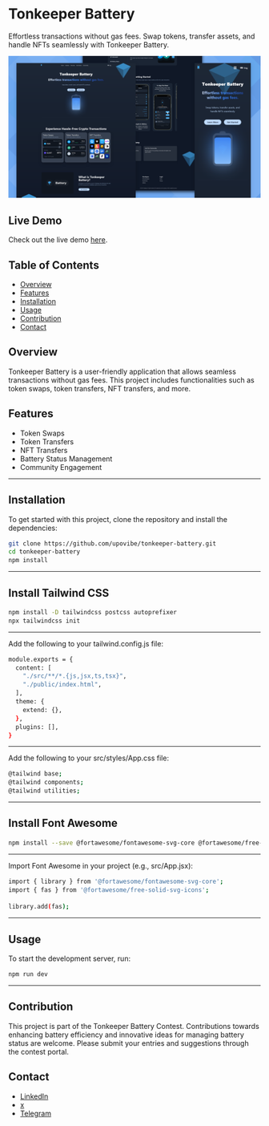 # Tonkeeper Battery

Effortless transactions without gas fees. Swap tokens, transfer assets, and handle NFTs seamlessly with Tonkeeper Battery.

![Tonkeeper Battery Screenshot](src/assets/images/Toonkeeper-battery-screenshot.png)

## Live Demo

Check out the live demo [here](https://tonkeeper-battery-weld.vercel.app/).

## Table of Contents

- [Overview](#overview)
- [Features](#features)
- [Installation](#installation)
- [Usage](#usage)
- [Contribution](#contribution)
- [Contact](#contact)

## Overview

Tonkeeper Battery is a user-friendly application that allows seamless transactions without gas fees. This project includes functionalities such as token swaps, token transfers, NFT transfers, and more.

## Features

- Token Swaps
- Token Transfers
- NFT Transfers
- Battery Status Management
- Community Engagement

----

## Installation

To get started with this project, clone the repository and install the dependencies:

```bash
git clone https://github.com/upovibe/tonkeeper-battery.git
cd tonkeeper-battery
npm install
```

---

## Install Tailwind CSS

```bash
npm install -D tailwindcss postcss autoprefixer
npx tailwindcss init
```

---

Add the following to your tailwind.config.js file:

```bash
module.exports = {
  content: [
    "./src/**/*.{js,jsx,ts,tsx}",
    "./public/index.html",
  ],
  theme: {
    extend: {},
  },
  plugins: [],
}
```

---

Add the following to your src/styles/App.css file:

```bash
@tailwind base;
@tailwind components;
@tailwind utilities;
```

---

## Install Font Awesome

```bash
npm install --save @fortawesome/fontawesome-svg-core @fortawesome/free-solid-svg-icons @fortawesome/react-fontawesome
```

---

Import Font Awesome in your project (e.g., src/App.jsx):

```bash
import { library } from '@fortawesome/fontawesome-svg-core';
import { fas } from '@fortawesome/free-solid-svg-icons';

library.add(fas);

```

---

## Usage

To start the development server, run:

```bash
npm run dev
```

---

## Contribution

This project is part of the Tonkeeper Battery Contest. Contributions towards enhancing battery efficiency and innovative ideas for managing battery status are welcome. Please submit your entries and suggestions through the contest portal.

## Contact

- [LinkedIn](https://www.linkedin.com/in/upovibe/)
- [x](https://www.x.com/upovibe/)
- [Telegram](https://t.me/upovibe)
